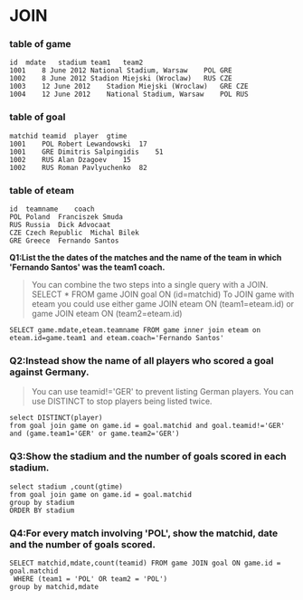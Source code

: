 # JOIN

### table of game
```
id	mdate	stadium	team1	team2
1001	8 June 2012	National Stadium, Warsaw	POL	GRE
1002	8 June 2012	Stadion Miejski (Wroclaw)	RUS	CZE
1003	12 June 2012	Stadion Miejski (Wroclaw)	GRE	CZE
1004	12 June 2012	National Stadium, Warsaw	POL	RUS
```

### table of goal
```
matchid	teamid	player	gtime
1001	POL	Robert Lewandowski	17
1001	GRE	Dimitris Salpingidis	51
1002	RUS	Alan Dzagoev	15
1002	RUS	Roman Pavlyuchenko	82
```

### table of eteam
```
id	teamname	coach
POL	Poland	Franciszek Smuda
RUS	Russia	Dick Advocaat
CZE	Czech Republic	Michal Bilek
GRE	Greece	Fernando Santos
```

**Q1:List the the dates of the matches and the name of the team in which 'Fernando Santos' was the team1 coach.**
>You can combine the two steps into a single query with a JOIN.
  SELECT *
  FROM game JOIN goal ON (id=matchid)
>To JOIN game with eteam you could use either
game JOIN eteam ON (team1=eteam.id) or game JOIN eteam ON (team2=eteam.id)
```
SELECT game.mdate,eteam.teamname FROM game inner join eteam on eteam.id=game.team1 and eteam.coach='Fernando Santos'
```

### Q2:Instead show the name of all players who scored a goal against Germany.
>You can use teamid!='GER' to prevent listing German players.
>You can use DISTINCT to stop players being listed twice.

```
select DISTINCT(player) 
from goal join game on game.id = goal.matchid and goal.teamid!='GER' and (game.team1='GER' or game.team2='GER')
```

### Q3:Show the stadium and the number of goals scored in each stadium.
```
select stadium ,count(gtime)
from goal join game on game.id = goal.matchid 
group by stadium
ORDER BY stadium
```

### Q4:For every match involving 'POL', show the matchid, date and the number of goals scored.
```
SELECT matchid,mdate,count(teamid) FROM game JOIN goal ON game.id = goal.matchid 
 WHERE (team1 = 'POL' OR team2 = 'POL') 
group by matchid,mdate
```


